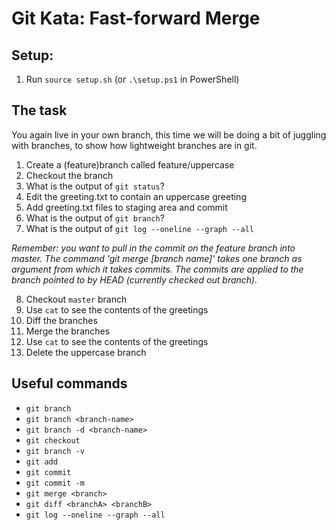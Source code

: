 # Git Kata: Fast-forward Merge
## Setup:

1. Run `source setup.sh` (or `.\setup.ps1` in PowerShell)

## The task

You again live in your own branch, this time we will be doing a bit of juggling with branches, to show how lightweight branches are in git.

1. Create a (feature)branch called feature/uppercase
2. Checkout the branch
3. What is the output of `git status`?
4. Edit the greeting.txt to contain an uppercase greeting
5. Add greeting.txt files to staging area and commit
6. What is the output of `git branch`?
7. What is the output of `git log --oneline --graph --all`

*Remember: you want to pull in the commit on the feature branch into master. The command 'git merge [branch name]' takes one branch as argument from which it takes commits. The commits are applied to the branch pointed to by HEAD (currently checked out branch).*

8. Checkout `master` branch
9.  Use `cat` to see the contents of the greetings
10. Diff the branches
11. Merge the branches
12. Use `cat` to see the contents of the greetings
13. Delete the uppercase branch

## Useful commands
- `git branch`
- `git branch <branch-name>`
- `git branch -d <branch-name>`
- `git checkout`
- `git branch -v`
- `git add`
- `git commit`
- `git commit -m`
- `git merge <branch>`
- `git diff <branchA> <branchB>`
- `git log --oneline --graph --all`
